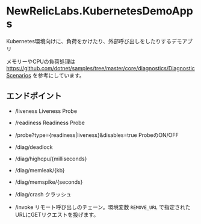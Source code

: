 # NewRelicLabs.KubernetesDemoApps

Kubernetes環境向けに、負荷をかけたり、外部呼び出しをしたりするデモアプリ

メモリーやCPUの負荷処理は https://github.com/dotnet/samples/tree/master/core/diagnostics/DiagnosticScenarios を参考にしています。

## エンドポイント

- /liveness Liveness Probe
- /readiness Readiness Probe
- /probe?type={readiness|liveness}&disables=true ProbeのON/OFF

- /diag/deadlock
- /diag/highcpu/{milliseconds}
- /diag/memleak/{kb}
- /diag/memspike/{seconds}
- /diag/crash クラッシュ

- /invoke リモート呼び出しのチェーン。環境変数 `REMOVE_URL` で指定されたURLにGETリクエストを投げます。
 
